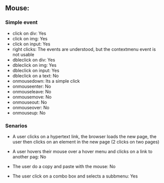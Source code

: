 ## Mouse:

### Simple event
* click on div: Yes
* click on img: Yes
* click on input: Yes
* right clicks: The events are understood, but the contextmenu event is not usable
* dbleclick on div: Yes
* dbleclick on img: Yes
* dbleclick on input: Yes
* dbleclick on a text: No
* onmousedown: Its a simple click
* onmouseenter: No
* onmouseleave: No
* onmousemove: No
* onmouseout: No
* onmouseover: No
* onmouseup: No

### Senarios
* A user clicks on a hypertext link, the browser loads the new page, the user then clicks on an element in the new page (2 clicks on two pages)

* A user hovers their mouse over a hover menu and clicks on a link to another pag: No

* The user do a copy and paste with the mouse: No 

* The user click on a combo box and selects a subbmenu: Yes
